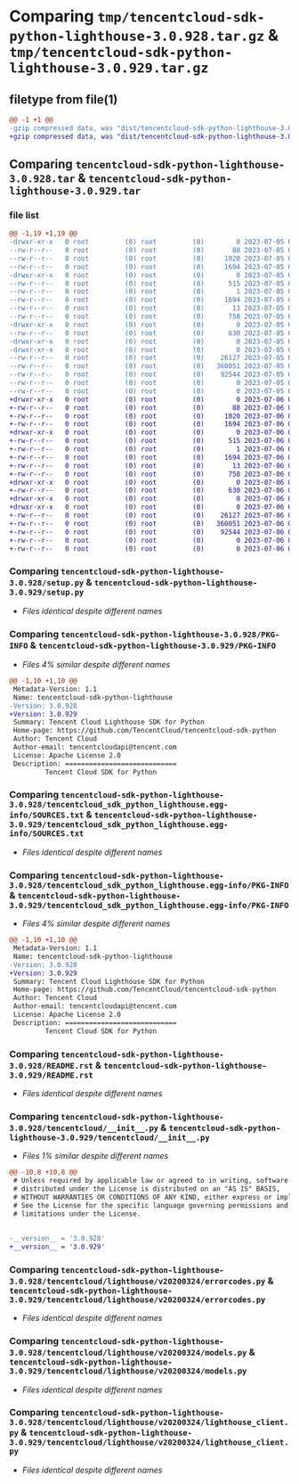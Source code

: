# Comparing `tmp/tencentcloud-sdk-python-lighthouse-3.0.928.tar.gz` & `tmp/tencentcloud-sdk-python-lighthouse-3.0.929.tar.gz`

## filetype from file(1)

```diff
@@ -1 +1 @@
-gzip compressed data, was "dist/tencentcloud-sdk-python-lighthouse-3.0.928.tar", last modified: Wed Jul  5 00:28:50 2023, max compression
+gzip compressed data, was "dist/tencentcloud-sdk-python-lighthouse-3.0.929.tar", last modified: Thu Jul  6 00:29:25 2023, max compression
```

## Comparing `tencentcloud-sdk-python-lighthouse-3.0.928.tar` & `tencentcloud-sdk-python-lighthouse-3.0.929.tar`

### file list

```diff
@@ -1,19 +1,19 @@
-drwxr-xr-x   0 root         (0) root         (0)        0 2023-07-05 00:28:50.000000 tencentcloud-sdk-python-lighthouse-3.0.928/
--rw-r--r--   0 root         (0) root         (0)       88 2023-07-05 00:28:50.000000 tencentcloud-sdk-python-lighthouse-3.0.928/setup.cfg
--rw-r--r--   0 root         (0) root         (0)     1020 2023-07-05 00:28:50.000000 tencentcloud-sdk-python-lighthouse-3.0.928/setup.py
--rw-r--r--   0 root         (0) root         (0)     1694 2023-07-05 00:28:50.000000 tencentcloud-sdk-python-lighthouse-3.0.928/PKG-INFO
-drwxr-xr-x   0 root         (0) root         (0)        0 2023-07-05 00:28:50.000000 tencentcloud-sdk-python-lighthouse-3.0.928/tencentcloud_sdk_python_lighthouse.egg-info/
--rw-r--r--   0 root         (0) root         (0)      515 2023-07-05 00:28:50.000000 tencentcloud-sdk-python-lighthouse-3.0.928/tencentcloud_sdk_python_lighthouse.egg-info/SOURCES.txt
--rw-r--r--   0 root         (0) root         (0)        1 2023-07-05 00:28:50.000000 tencentcloud-sdk-python-lighthouse-3.0.928/tencentcloud_sdk_python_lighthouse.egg-info/dependency_links.txt
--rw-r--r--   0 root         (0) root         (0)     1694 2023-07-05 00:28:50.000000 tencentcloud-sdk-python-lighthouse-3.0.928/tencentcloud_sdk_python_lighthouse.egg-info/PKG-INFO
--rw-r--r--   0 root         (0) root         (0)       13 2023-07-05 00:28:50.000000 tencentcloud-sdk-python-lighthouse-3.0.928/tencentcloud_sdk_python_lighthouse.egg-info/top_level.txt
--rw-r--r--   0 root         (0) root         (0)      758 2023-07-05 00:28:50.000000 tencentcloud-sdk-python-lighthouse-3.0.928/README.rst
-drwxr-xr-x   0 root         (0) root         (0)        0 2023-07-05 00:28:50.000000 tencentcloud-sdk-python-lighthouse-3.0.928/tencentcloud/
--rw-r--r--   0 root         (0) root         (0)      630 2023-07-05 00:28:50.000000 tencentcloud-sdk-python-lighthouse-3.0.928/tencentcloud/__init__.py
-drwxr-xr-x   0 root         (0) root         (0)        0 2023-07-05 00:28:50.000000 tencentcloud-sdk-python-lighthouse-3.0.928/tencentcloud/lighthouse/
-drwxr-xr-x   0 root         (0) root         (0)        0 2023-07-05 00:28:50.000000 tencentcloud-sdk-python-lighthouse-3.0.928/tencentcloud/lighthouse/v20200324/
--rw-r--r--   0 root         (0) root         (0)    26127 2023-07-05 00:28:50.000000 tencentcloud-sdk-python-lighthouse-3.0.928/tencentcloud/lighthouse/v20200324/errorcodes.py
--rw-r--r--   0 root         (0) root         (0)   360051 2023-07-05 00:28:50.000000 tencentcloud-sdk-python-lighthouse-3.0.928/tencentcloud/lighthouse/v20200324/models.py
--rw-r--r--   0 root         (0) root         (0)    92544 2023-07-05 00:28:50.000000 tencentcloud-sdk-python-lighthouse-3.0.928/tencentcloud/lighthouse/v20200324/lighthouse_client.py
--rw-r--r--   0 root         (0) root         (0)        0 2023-07-05 00:28:50.000000 tencentcloud-sdk-python-lighthouse-3.0.928/tencentcloud/lighthouse/v20200324/__init__.py
--rw-r--r--   0 root         (0) root         (0)        0 2023-07-05 00:28:50.000000 tencentcloud-sdk-python-lighthouse-3.0.928/tencentcloud/lighthouse/__init__.py
+drwxr-xr-x   0 root         (0) root         (0)        0 2023-07-06 00:29:25.000000 tencentcloud-sdk-python-lighthouse-3.0.929/
+-rw-r--r--   0 root         (0) root         (0)       88 2023-07-06 00:29:25.000000 tencentcloud-sdk-python-lighthouse-3.0.929/setup.cfg
+-rw-r--r--   0 root         (0) root         (0)     1020 2023-07-06 00:29:25.000000 tencentcloud-sdk-python-lighthouse-3.0.929/setup.py
+-rw-r--r--   0 root         (0) root         (0)     1694 2023-07-06 00:29:25.000000 tencentcloud-sdk-python-lighthouse-3.0.929/PKG-INFO
+drwxr-xr-x   0 root         (0) root         (0)        0 2023-07-06 00:29:25.000000 tencentcloud-sdk-python-lighthouse-3.0.929/tencentcloud_sdk_python_lighthouse.egg-info/
+-rw-r--r--   0 root         (0) root         (0)      515 2023-07-06 00:29:25.000000 tencentcloud-sdk-python-lighthouse-3.0.929/tencentcloud_sdk_python_lighthouse.egg-info/SOURCES.txt
+-rw-r--r--   0 root         (0) root         (0)        1 2023-07-06 00:29:25.000000 tencentcloud-sdk-python-lighthouse-3.0.929/tencentcloud_sdk_python_lighthouse.egg-info/dependency_links.txt
+-rw-r--r--   0 root         (0) root         (0)     1694 2023-07-06 00:29:25.000000 tencentcloud-sdk-python-lighthouse-3.0.929/tencentcloud_sdk_python_lighthouse.egg-info/PKG-INFO
+-rw-r--r--   0 root         (0) root         (0)       13 2023-07-06 00:29:25.000000 tencentcloud-sdk-python-lighthouse-3.0.929/tencentcloud_sdk_python_lighthouse.egg-info/top_level.txt
+-rw-r--r--   0 root         (0) root         (0)      758 2023-07-06 00:29:25.000000 tencentcloud-sdk-python-lighthouse-3.0.929/README.rst
+drwxr-xr-x   0 root         (0) root         (0)        0 2023-07-06 00:29:25.000000 tencentcloud-sdk-python-lighthouse-3.0.929/tencentcloud/
+-rw-r--r--   0 root         (0) root         (0)      630 2023-07-06 00:29:25.000000 tencentcloud-sdk-python-lighthouse-3.0.929/tencentcloud/__init__.py
+drwxr-xr-x   0 root         (0) root         (0)        0 2023-07-06 00:29:25.000000 tencentcloud-sdk-python-lighthouse-3.0.929/tencentcloud/lighthouse/
+drwxr-xr-x   0 root         (0) root         (0)        0 2023-07-06 00:29:25.000000 tencentcloud-sdk-python-lighthouse-3.0.929/tencentcloud/lighthouse/v20200324/
+-rw-r--r--   0 root         (0) root         (0)    26127 2023-07-06 00:29:25.000000 tencentcloud-sdk-python-lighthouse-3.0.929/tencentcloud/lighthouse/v20200324/errorcodes.py
+-rw-r--r--   0 root         (0) root         (0)   360051 2023-07-06 00:29:25.000000 tencentcloud-sdk-python-lighthouse-3.0.929/tencentcloud/lighthouse/v20200324/models.py
+-rw-r--r--   0 root         (0) root         (0)    92544 2023-07-06 00:29:25.000000 tencentcloud-sdk-python-lighthouse-3.0.929/tencentcloud/lighthouse/v20200324/lighthouse_client.py
+-rw-r--r--   0 root         (0) root         (0)        0 2023-07-06 00:29:25.000000 tencentcloud-sdk-python-lighthouse-3.0.929/tencentcloud/lighthouse/v20200324/__init__.py
+-rw-r--r--   0 root         (0) root         (0)        0 2023-07-06 00:29:25.000000 tencentcloud-sdk-python-lighthouse-3.0.929/tencentcloud/lighthouse/__init__.py
```

### Comparing `tencentcloud-sdk-python-lighthouse-3.0.928/setup.py` & `tencentcloud-sdk-python-lighthouse-3.0.929/setup.py`

 * *Files identical despite different names*

### Comparing `tencentcloud-sdk-python-lighthouse-3.0.928/PKG-INFO` & `tencentcloud-sdk-python-lighthouse-3.0.929/PKG-INFO`

 * *Files 4% similar despite different names*

```diff
@@ -1,10 +1,10 @@
 Metadata-Version: 1.1
 Name: tencentcloud-sdk-python-lighthouse
-Version: 3.0.928
+Version: 3.0.929
 Summary: Tencent Cloud Lighthouse SDK for Python
 Home-page: https://github.com/TencentCloud/tencentcloud-sdk-python
 Author: Tencent Cloud
 Author-email: tencentcloudapi@tencent.com
 License: Apache License 2.0
 Description: ============================
         Tencent Cloud SDK for Python
```

### Comparing `tencentcloud-sdk-python-lighthouse-3.0.928/tencentcloud_sdk_python_lighthouse.egg-info/SOURCES.txt` & `tencentcloud-sdk-python-lighthouse-3.0.929/tencentcloud_sdk_python_lighthouse.egg-info/SOURCES.txt`

 * *Files identical despite different names*

### Comparing `tencentcloud-sdk-python-lighthouse-3.0.928/tencentcloud_sdk_python_lighthouse.egg-info/PKG-INFO` & `tencentcloud-sdk-python-lighthouse-3.0.929/tencentcloud_sdk_python_lighthouse.egg-info/PKG-INFO`

 * *Files 4% similar despite different names*

```diff
@@ -1,10 +1,10 @@
 Metadata-Version: 1.1
 Name: tencentcloud-sdk-python-lighthouse
-Version: 3.0.928
+Version: 3.0.929
 Summary: Tencent Cloud Lighthouse SDK for Python
 Home-page: https://github.com/TencentCloud/tencentcloud-sdk-python
 Author: Tencent Cloud
 Author-email: tencentcloudapi@tencent.com
 License: Apache License 2.0
 Description: ============================
         Tencent Cloud SDK for Python
```

### Comparing `tencentcloud-sdk-python-lighthouse-3.0.928/README.rst` & `tencentcloud-sdk-python-lighthouse-3.0.929/README.rst`

 * *Files identical despite different names*

### Comparing `tencentcloud-sdk-python-lighthouse-3.0.928/tencentcloud/__init__.py` & `tencentcloud-sdk-python-lighthouse-3.0.929/tencentcloud/__init__.py`

 * *Files 1% similar despite different names*

```diff
@@ -10,8 +10,8 @@
 # Unless required by applicable law or agreed to in writing, software
 # distributed under the License is distributed on an "AS IS" BASIS,
 # WITHOUT WARRANTIES OR CONDITIONS OF ANY KIND, either express or implied.
 # See the License for the specific language governing permissions and
 # limitations under the License.
 
 
-__version__ = '3.0.928'
+__version__ = '3.0.929'
```

### Comparing `tencentcloud-sdk-python-lighthouse-3.0.928/tencentcloud/lighthouse/v20200324/errorcodes.py` & `tencentcloud-sdk-python-lighthouse-3.0.929/tencentcloud/lighthouse/v20200324/errorcodes.py`

 * *Files identical despite different names*

### Comparing `tencentcloud-sdk-python-lighthouse-3.0.928/tencentcloud/lighthouse/v20200324/models.py` & `tencentcloud-sdk-python-lighthouse-3.0.929/tencentcloud/lighthouse/v20200324/models.py`

 * *Files identical despite different names*

### Comparing `tencentcloud-sdk-python-lighthouse-3.0.928/tencentcloud/lighthouse/v20200324/lighthouse_client.py` & `tencentcloud-sdk-python-lighthouse-3.0.929/tencentcloud/lighthouse/v20200324/lighthouse_client.py`

 * *Files identical despite different names*

